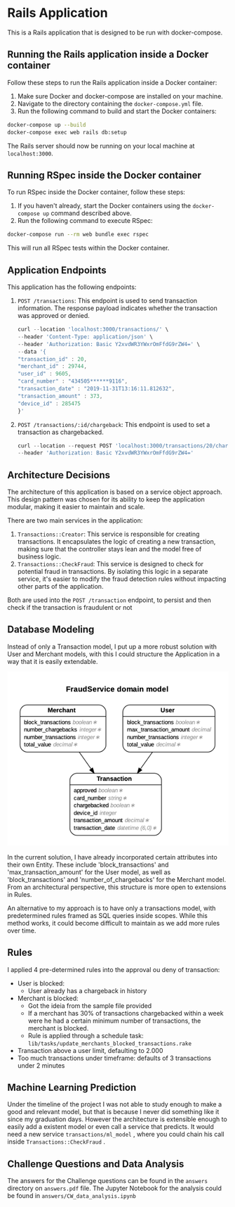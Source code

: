 # Rails Application

This is a Rails application that is designed to be run with docker-compose.

## Running the Rails application inside a Docker container

Follow these steps to run the Rails application inside a Docker container:

1. Make sure Docker and docker-compose are installed on your machine.
2. Navigate to the directory containing the `docker-compose.yml` file.
3. Run the following command to build and start the Docker containers:

```bash
docker-compose up --build
docker-compose exec web rails db:setup

```

The Rails server should now be running on your local machine at `localhost:3000`.

## Running RSpec inside the Docker container

To run RSpec inside the Docker container, follow these steps:

1. If you haven't already, start the Docker containers using the `docker-compose up` command described above.
2. Run the following command to execute RSpec:

```bash
docker-compose run --rm web bundle exec rspec

```

This will run all RSpec tests within the Docker container.

## Application Endpoints

This application has the following endpoints:

1. `POST /transactions`: This endpoint is used to send transaction information. The response payload indicates whether the transaction was approved or denied.
    
    ```jsx
    curl --location 'localhost:3000/transactions/' \
    --header 'Content-Type: application/json' \
    --header 'Authorization: Basic Y2xvdWR3YWxrOmFfdG9rZW4=' \
    --data '{
    "transaction_id" : 20,
    "merchant_id" : 29744,
    "user_id" : 9605,
    "card_number" : "434505******9116",
    "transaction_date" : "2019-11-31T13:16:11.812632",
    "transaction_amount" : 373,
    "device_id" : 285475
    }'
    ```
    
2. `POST /transactions/:id/chargeback`: This endpoint is used to set a transaction as chargebacked.
    
    ```jsx
    curl --location --request POST 'localhost:3000/transactions/20/chargeback' \
    --header 'Authorization: Basic Y2xvdWR3YWxrOmFfdG9rZW4=' 
    ```
    

## Architecture Decisions

The architecture of this application is based on a service object approach. This design pattern was chosen for its ability to keep the application modular, making it easier to maintain and scale.

There are two main services in the application:

1. `Transactions::Creator`: This service is responsible for creating transactions. It encapsulates the logic of creating a new transaction, making sure that the controller stays lean and the model free of business logic.
2. `Transactions::CheckFraud`: This service is designed to check for potential fraud in transactions. By isolating this logic in a separate service, it's easier to modify the fraud detection rules without impacting other parts of the application.

Both are used into the `POST /transaction`  endpoint, to persist and then check if the transaction is fraudulent or not

## Database Modeling

Instead of only a Transaction model, I put up a more robust solution with User and Merchant models, with this I could structure the Application in a way that it is easily extendable. 

![Untitled](erb.png)

In the current solution, I have already incorporated certain attributes into their own Entity. These include 'block_transactions' and 'max_transaction_amount' for the User model, as well as 'block_transactions' and 'number_of_chargebacks' for the Merchant model. From an architectural perspective, this structure  is more open to extensions in Rules.

An alternative to my approach is to have only a transactions model, with predetermined rules framed as SQL queries inside scopes. While this method works, it could become difficult to maintain as we add more rules over time.

## Rules

I applied 4  pre-determined rules into the approval ou deny of transaction:

- User is blocked:
    - User already has a chargeback in history
- Merchant is blocked:
    - Got the ideia from the sample file provided
    - If a merchant has 30% of transactions chargebacked within a week were he had a certain minimum number of transactions, the merchant is blocked.
    - Rule is applied through a schedule task: `lib/tasks/update_merchants_blocked_transactions.rake`
- Transaction above a user limit, defaulting to 2.000
- Too much transactions under timeframe: defaults of 3 transactions under 2 minutes

## Machine Learning Prediction

Under the timeline of the project I was not able to study enough to make a good and relevant model, but that is because I never did something like it since my graduation days. However the architecture is extensible enough to easily add a existent model or even call a service that predicts. It would need a new service `transactions/ml_model` , where you could chain his call inside `Transactions::CheckFraud` .

## Challenge Questions and Data Analysis

The answers for the Challenge questions can be found in the `answers` directory on `answers.pdf` file. The Jupyter Notebook for the analysis could be found in `answers/CW_data_analysis.ipynb`